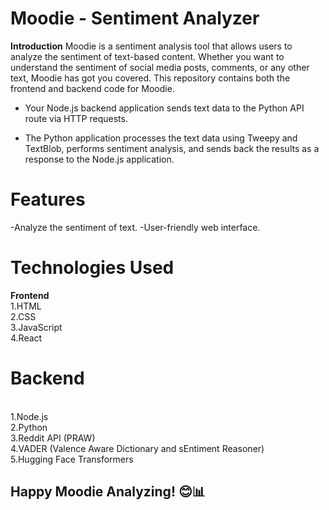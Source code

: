 # Moodie - Sentiment Analyzer
**Introduction**
Moodie is a sentiment analysis tool that allows users to analyze the sentiment of text-based content. Whether you want to understand the sentiment of social media posts, comments, or any other text, Moodie has got you covered. This repository contains both the frontend and backend code for Moodie.

- Your Node.js backend application sends text data to the Python API route via HTTP requests.

- The Python application processes the text data using Tweepy and TextBlob, performs sentiment analysis, and sends back the results as a response to the Node.js application.
# Features
  -Analyze the sentiment of text.
  -User-friendly web interface.
# Technologies Used
**Frontend**
 \
   1.HTML
  \
  2.CSS
  \
  3.JavaScript
  \
  4.React
# Backend
\
  1.Node.js
  \
  2.Python
  \
  3.Reddit API (PRAW)
  \
  4.VADER (Valence Aware Dictionary and sEntiment Reasoner)
  \
  5.Hugging Face Transformers
## Happy Moodie Analyzing! 😊📊
